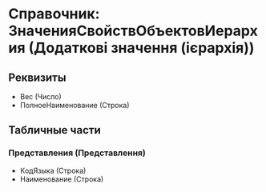 ﻿# Справочник: ЗначенияСвойствОбъектовИерархия (Додаткові значення (ієрархія))

## Реквизиты

- Вес (Число)
- ПолноеНаименование (Строка)

## Табличные части

### Представления (Представлення)

- КодЯзыка (Строка)
- Наименование (Строка)

